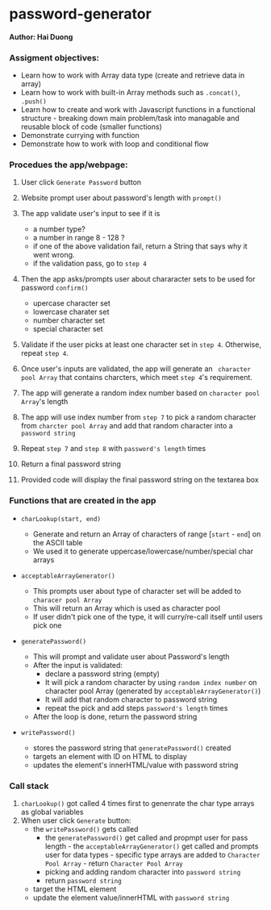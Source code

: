 # password-generator
#### Author: Hai Duong

### Assigment objectives:
- Learn how to work with Array data type (create and retrieve data in array)
- Learn how to work with built-in Array methods such as ```.concat()```, ```.push()``` 
- Learn how to create and work with Javascript functions in a functional structure - breaking down main problem/task into managable and reusable block of code (smaller functions)
- Demonstrate currying with function
- Demonstrate how to work with loop and conditional flow

### Procedues the app/webpage:
1. User click ```Generate Password``` button
2. Website prompt user about password's length with ```prompt()```
3. The app validate user's input to see if it is
    - a number type? 
    - a number in range 8 - 128 ?
    - if one of the above validation fail, return a String that says why it went wrong.
    - if the validation pass, go to ```step 4```
4. Then the app asks/prompts user about chararacter sets to be used for password ```confirm()```
    - upercase character set
    - lowercase charater set
    - number character set
    - special character set

5. Validate if the user picks at least one character set in ```step 4```. Otherwise, repeat ```step 4```.

6. Once user's inputs are validated, the app will generate an ``` character pool Array``` that contains charcters, which meet ```step 4```'s requirement. 
7. The app will generate a random index number based on ```character pool Array```'s length 
8. The app will use index number from ```step 7``` to pick a random character from ```charcter pool Array``` and add that random character into a ```password string```
9. Repeat ```step 7``` and ```step 8``` with ```password's length``` times
10. Return a final password string
11. Provided code will display the final password string on the textarea box

### Functions that are created in the app
- `charLookup(start, end)` 
    - Generate and return an Array of characters of range [`start` - `end`] on the ASCII table
    - We used it to generate uppercase/lowercase/number/special char arrays 

- `acceptableArrayGenerator()`
    - This prompts user about type of character set will be added to `characer pool Array`
    - This will return an Array which is used as character pool
    - If user didn't pick one of the type, it will curry/re-call itself until users pick one

-  `generatePassword()`
    - This will prompt and validate user about Password's length
    - After the input is validated:
        - declare a password string (empty)
        - It will pick a random character by using `random index number` on character pool Array (generated by `acceptableArrayGenerator()`)
        - It will add that random character to password string
        - repeat the pick and add steps `password's length` times
    - After the loop is done, return the password string  
- `writePassword()`
    - stores the password string that `generatePassword()` created
    - targets an element with ID on HTML to display
    - updates the element's innerHTML/value with password string

### Call stack
1. `charLookup()` got called 4 times first to genenrate the char type arrays as global variables
2. When user click `Generate` button: 
    - the `writePassword()` gets called
        -  the `generatePassword()` get called and propmpt user for pass length
                - the `acceptableArrayGenerator()` get called and prompts user for data types
                - specific type arrays are added to `Character Pool Array`
                - return `Character Pool Array`
        - picking and adding random character into `password string`
        - return `password string`
    - target the HTML element
    - update the element value/innerHTML with `password string` 